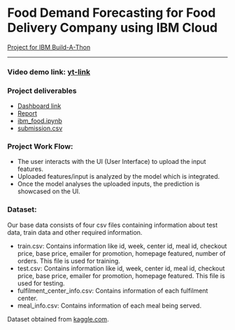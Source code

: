 # Food Demand Forecasting for Food Delivery Company using IBM Cloud
[Project for IBM Build-A-Thon](https://smartinternz.com/ibm-build-a-thon-2021)

---
### Video demo link: [yt-link](#TODO)
### Project deliverables
- [Dashboard link](#TODO)
- [Report](#TODO)
- [ibm_food.ipynb](ibm_food.ipynb)
- [submission.csv](submission.csv)

### Project Work Flow:

- The user interacts with the UI (User Interface) to upload the input features.
- Uploaded features/input is analyzed by the model which is integrated.
- Once the model analyses the uploaded inputs, the prediction is showcased on the UI.

### Dataset:

Our base data consists of four csv files containing information about test data, train data and other required information.

- train.csv: Contains information like id, week, center id, meal id, checkout price, base price, emailer for promotion, homepage featured, number of orders. This file is used for training.
- test.csv: Contains information like id, week, center id, meal id, checkout price, base price, emailer for promotion, homepage featured. This file is used for testing.
- fulfilment_center_info.csv: Contains information of each fulfilment center.
- meal_info.csv: Contains information of each meal being served.


Dataset obtained from [kaggle.com](https://www.kaggle.com/kannanaikkal/food-demand-forecasting).